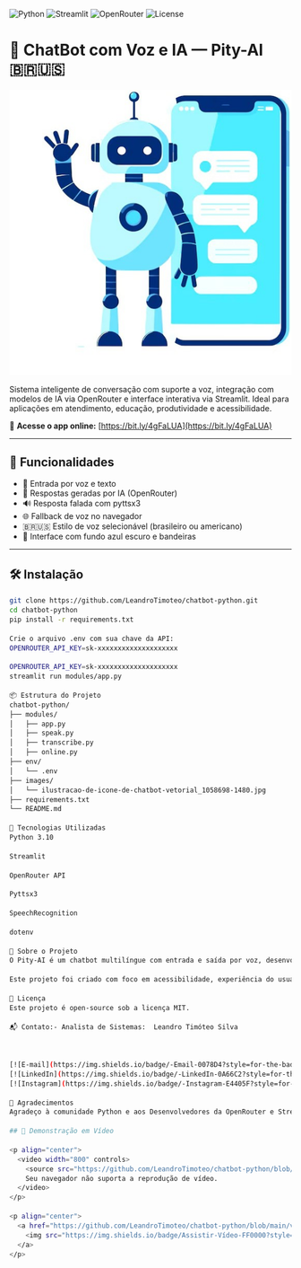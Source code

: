 ![Python](https://img.shields.io/badge/Python-3.10-blue?logo=python)
![Streamlit](https://img.shields.io/badge/Streamlit-App-red?logo=streamlit)
![OpenRouter](https://img.shields.io/badge/OpenRouter-API-green?logo=openai)
![License](https://img.shields.io/badge/License-MIT-yellow)

# 🤖 ChatBot com Voz e IA — Pity-AI 🇧🇷🇺🇸

<p align="center">
  <a href="https://bit.ly/4gFaLUA" target="_blank">
    <img src="https://github.com/LeandroTimoteo/chatbot-python/blob/main/images/ilustracao-de-icone-de-chatbot-vetorial_1058698-1480.jpg?raw=true" width="800" alt="Imagem de capa do ChatBot com robô e celular" />
  </a>
</p>

Sistema inteligente de conversação com suporte a voz, integração com modelos de IA via OpenRouter e interface interativa via Streamlit. Ideal para aplicações em atendimento, educação, produtividade e acessibilidade.

🔗 **Acesse o app online:** [https://bit.ly/4gFaLUA](https://bit.ly/4gFaLUA)

---

## 🚀 Funcionalidades

- 🎤 Entrada por voz e texto
- 🧠 Respostas geradas por IA (OpenRouter)
- 🔊 Resposta falada com pyttsx3
- 🌐 Fallback de voz no navegador
- 🇧🇷🇺🇸 Estilo de voz selecionável (brasileiro ou americano)
- 🎨 Interface com fundo azul escuro e bandeiras

---

## 🛠️ Instalação

```bash
git clone https://github.com/LeandroTimoteo/chatbot-python.git
cd chatbot-python
pip install -r requirements.txt

Crie o arquivo .env com sua chave da API:
OPENROUTER_API_KEY=sk-xxxxxxxxxxxxxxxxxxxx

OPENROUTER_API_KEY=sk-xxxxxxxxxxxxxxxxxxxx
streamlit run modules/app.py

📦 Estrutura do Projeto
chatbot-python/
├── modules/
│   ├── app.py
│   ├── speak.py
│   ├── transcribe.py
│   ├── online.py
├── env/
│   └── .env
├── images/
│   └── ilustracao-de-icone-de-chatbot-vetorial_1058698-1480.jpg
├── requirements.txt
└── README.md

🧰 Tecnologias Utilizadas
Python 3.10

Streamlit

OpenRouter API

Pyttsx3

SpeechRecognition

dotenv

📘 Sobre o Projeto
O Pity-AI é um chatbot multilíngue com entrada e saída por voz, desenvolvido em Python com Streamlit. Ele utiliza modelos de linguagem via OpenRouter para gerar respostas naturais e contextuais, podendo ser usado em português ou inglês com sotaques ajustáveis.

Este projeto foi criado com foco em acessibilidade, experiência do usuário e integração rápida com APIs modernas.

📄 Licença
Este projeto é open-source sob a licença MIT.

📬 Contato:- Analista de Sistemas:  Leandro Timóteo Silva



[![E-mail](https://img.shields.io/badge/-Email-0078D4?style=for-the-badge&logo=microsoft-outlook&logoColor=FFFFFF)](mailto:leandrinhots6@gmail.com)  
[![LinkedIn](https://img.shields.io/badge/-LinkedIn-0A66C2?style=for-the-badge&logo=linkedin&logoColor=FFFFFF)](https://www.linkedin.com/in/leandro-timóteo-ads/)  
[![Instagram](https://img.shields.io/badge/-Instagram-E4405F?style=for-the-badge&logo=instagram&logoColor=FFFFFF)](https://www.instagram.com/leandrinho_fi/)

🙌 Agradecimentos
Agradeço à comunidade Python e aos Desenvolvedores da OpenRouter e Streamlit por fornecerem ferramentas incríveis que tornam projetos como este possíveis.

## 🎥 Demonstração em Vídeo

<p align="center">
  <video width="800" controls>
    <source src="https://github.com/LeandroTimoteo/chatbot-python/blob/main/videos/chatbot-ia.mp4?raw=true" type="video/mp4">
    Seu navegador não suporta a reprodução de vídeo.
  </video>
</p>

<p align="center">
  <a href="https://github.com/LeandroTimoteo/chatbot-python/blob/main/videos/chatbot-ia.mp4?raw=true" target="_blank">
    <img src="https://img.shields.io/badge/Assistir-Vídeo-FF0000?style=for-the-badge&logo=youtube&logoColor=white" alt="Assistir vídeo de demonstração" />
  </a>
</p>








